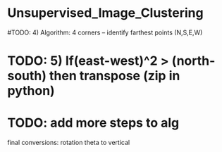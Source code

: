 # Unsupervised_Image_Clustering

#TODO: 4)	Algorithm: 4 corners – identify farthest points (N,S,E,W)


# TODO: 5) If(east-west)^2 > (north-south) then transpose (zip in python)

# TODO: add more steps to alg

final conversions:
rotation theta to vertical
